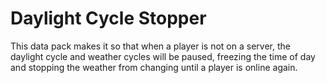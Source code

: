 # Daylight Cycle Stopper
This data pack makes it so that when a player is not on a server, the daylight cycle and weather cycles will be paused, freezing the time of day and stopping the weather from changing until a player is online again.
